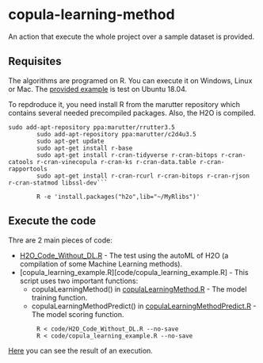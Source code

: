 # copula-learning-method

An action that execute the whole project over a sample dataset is provided.

## Requisites

The algorithms are programed on R. You can execute it on Windows, Linux or Mac. The [provided example](.github/workflows/blank.yml) is test on Ubuntu 18.04.

To repdroduce it, you need install R from the marutter repository which contains several needed precompiled packages. Also, the H2O is compiled.

```
sudo add-apt-repository ppa:marutter/rrutter3.5
        sudo add-apt-repository ppa:marutter/c2d4u3.5
        sudo apt-get update
        sudo apt-get install r-base
        sudo apt-get install r-cran-tidyverse r-cran-bitops r-cran-catools r-cran-vinecopula r-cran-ks r-cran-data.table r-cran-rapportools
        sudo apt-get install r-cran-rcurl r-cran-bitops r-cran-rjson r-cran-statmod libssl-dev```
        
        R -e 'install.packages("h2o",lib="~/MyRlibs")'
```

## Execute the code

Thre are 2 main pieces of code:
- [H2O_Code_Without_DL.R](code/H2O_Code_Without_DL.R) - The test using the autoML of H2O (a compilation of some Machine Learning methods).
- [copula_learning_example.R][code/copula_learning_example.R] - This script uses two important functions:
  - copulaLearningMethod() in [copulaLearningMethod.R](code/copulaLearningMethod.R) - The model training function.
  - copulaLearningMethodPredict() in [copulaLearningMethodPredict.R](code/copulaLearningMethodPredict.R) - The model scoring function.

```
        R < code/H2O_Code_Without_DL.R --no-save
        R < code/copula_learning_example.R --no-save
```
[Here](runs/703504103?check_suite_focus=true) you can see the result of an execution.
